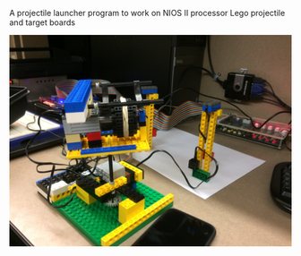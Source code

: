 A projectile launcher program to work on NIOS II processor Lego projectile and target boards

![The Launcher](IMG_2846.JPG)
